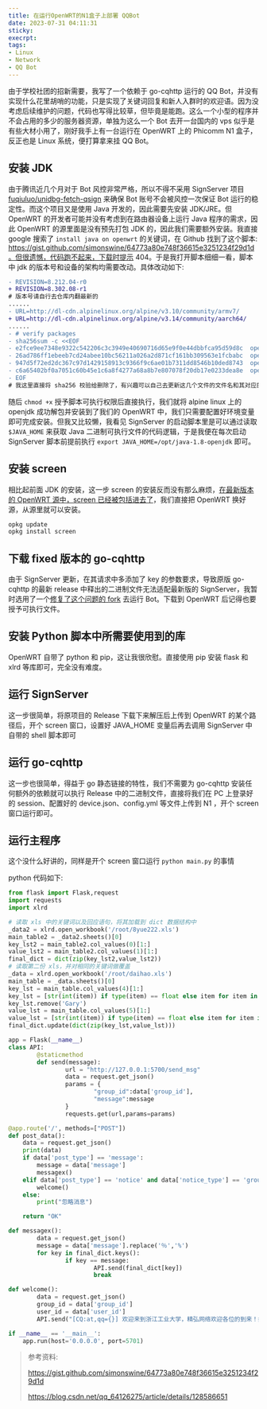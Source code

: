 ```yaml
---
title: 在运行OpenWRT的N1盒子上部署 QQBot
date: 2023-07-31 04:11:31
sticky:
execrpt:
tags:
- Linux
- Network
- QQ Bot
---
```


由于学校社团的招新需要，我写了一个依赖于 go-cqhttp 运行的 QQ Bot，并没有实现什么花里胡哨的功能，只是实现了关键词回复和新人入群时的欢迎语。因为没考虑后续维护的问题，代码也写得比较草，但毕竟是能跑。这么一个小型的程序并不会占用的多少的服务器资源，单独为这么一个 Bot 去开一台国内的 vps 似乎是有些大材小用了，刚好我手上有一台运行在 OpenWRT 上的 Phicomm N1 盒子，反正也是 Linux 系统，便打算拿来挂 QQ Bot。

## 安装 JDK

由于腾讯近几个月对于 Bot 风控非常严格，所以不得不采用 SignServer 项目 [fuqiuluo/unidbg-fetch-qsign](https://github.com/fuqiuluo/unidbg-fetch-qsign) 来确保 Bot 账号不会被风控一次保证 Bot 运行的稳定性。而这个项目又是使用 Java 开发的，因此需要先安装 JDK/JRE。但 OpenWRT 的开发者可能并没有考虑到在路由器设备上运行 Java 程序的需求，因此 OpenWRT 的源里面是没有预先打包 JDK 的，因此我们需要额外安装。我直接 google 搜索了 `install java on openwrt` 的关键词，在 Github 找到了这个脚本: https://gist.github.com/simonswine/64773a80e748f36615e3251234f29d1d。但很遗憾，代码跑不起来，下载时提示 404。于是我打开脚本细细一看，脚本中 jdk 的版本号和设备的架构均需要改动。具体改动如下:

```diff
- REVISION=8.212.04-r0
+ REVISION=8.302.08-r1
# 版本号请自行去仓库内翻最新的
......
- URL=http://dl-cdn.alpinelinux.org/alpine/v3.10/community/armv7/
+ URL=http://dl-cdn.alpinelinux.org/alpine/v3.14/community/aarch64/
......
- # verify packages
- sha256sum -c <<EOF
- e2fce9ee7348e9322c542206c3c3949e40690716d65e9f0e44dbbfca95d59d8c  openjdk8-8.212.04-r0.apk
- 26ad786ff1ebeeb7cd24abee10bc56211a026a2d871cf161bb309563e1fcbabc  openjdk8-jre-8.212.04-r0.apk
- 947d5f72ed2dc367c97d1429158913c9366f9c6ae01b7311dd8546b10ded8743  openjdk8-jre-base-- 8.212.04-r0.apk
- c6a65402bf0a7051c60b45e1c6a8f4277a68a8b7e807078f20db17e0233dea8e  openjdk8-jre-lib-8.212.04-r0.apk
- EOF
# 我这里直接将 sha256 校验给删除了，有兴趣可以自己去更新这几个文件的文件名和其对应的哈希值
```

随后 `chmod +x` 授予脚本可执行权限后直接执行，我们就将 alpine linux 上的 openjdk 成功解包并安装到了我们的 OpenWRT 中，我们只需要配置好环境变量即可完成安装。但我又比较懒，我看见 SignServer 的启动脚本里是可以通过读取 `$JAVA_HOME` 来获取 Java 二进制可执行文件的代码逻辑，于是我便在每次启动 SignServer 脚本前提前执行 `export JAVA_HOME=/opt/java-1.8-openjdk` 即可。

## 安装 screen

相比起前面 JDK 的安装，这一步 screen 的安装反而没有那么麻烦，[在最新版本的 OpenWRT 源中，screen 已经被包括进去了](https://openwrt.org/packages/pkgdata/screen)，我们直接把 OpenWRT 换好源，从源里就可以安装。

```bash
opkg update
opkg install screen
```

## 下载 fixed 版本的 go-cqhttp

由于 SignServer 更新，在其请求中多添加了 key 的参数要求，导致原版 go-cqhttp 的最新 release 中释出的二进制文件无法适配最新版的 SignServer，我暂时选用了一个[修复了这个问题的 fork](https://openwrt.org/packages/pkgdata/screen) 去运行 Bot。下载到 OpenWRT 后记得也要授予可执行文件。

## 安装 Python 脚本中所需要使用到的库

OpenWRT 自带了 python 和 pip，这让我很欣慰。直接使用 pip 安装 flask 和 xlrd 等库即可，完全没有难度。

## 运行 SignServer

这一步很简单，将原项目的 Release 下载下来解压后上传到 OpenWRT 的某个路径后，开个 screen 窗口，设置好 JAVA_HOME 变量后再去调用 SignServer 中自带的 shell 脚本即可

## 运行 go-cqhttp

这一步也很简单，得益于 go 静态链接的特性，我们不需要为 go-cqhttp 安装任何额外的依赖就可以执行 Release 中的二进制文件，直接将我们在 PC 上登录好的 session、配置好的 device.json、config.yml 等文件上传到 N1 ，开个 screen 窗口运行即可。

## 运行主程序

这个没什么好讲的，同样是开个 screen 窗口运行 `python main.py` 的事情

python 代码如下:

```python
from flask import Flask,request
import requests
import xlrd

# 读取 xls 中的关键词以及回应语句，将其加载到 dict 数据结构中
_data2 = xlrd.open_workbook('/root/8yue222.xls')
main_table2 = _data2.sheets()[0]
key_lst2 = main_table2.col_values(0)[1:]
value_lst2 = main_table2.col_values(1)[1:]
final_dict = dict(zip(key_lst2,value_lst2))
# 读取第二份 xls，并对相同的关键词做覆盖
_data = xlrd.open_workbook('/root/daihao.xls')
main_table = _data.sheets()[0]
key_lst = main_table.col_values(4)[1:]
key_lst = [str(int(item)) if type(item) == float else item for item in key_lst if item != '']
key_lst.remove('Gary')
value_lst = main_table.col_values(5)[1:]
value_lst = [str(int(item)) if type(item) == float else item for item in value_lst if item != '']
final_dict.update(dict(zip(key_lst,value_lst)))

app = Flask(__name__)
class API:
        @staticmethod
        def send(message):
                url = "http://127.0.0.1:5700/send_msg"
                data = request.get_json()
                params = {
                        "group_id":data['group_id'],
                        "message":message
                }
                requests.get(url,params=params)

@app.route('/', methods=["POST"])
def post_data():
    data = request.get_json()
    print(data)
    if data['post_type'] == 'message':
        message = data['message']
        messagex()
    elif data['post_type'] == 'notice' and data['notice_type'] == 'group_increase':
        welcome()
    else:
        print("忽略消息")

    return "OK"

def messagex():
        data = request.get_json()
        message = data['message'].replace('％','%')
        for key in final_dict.keys():
                if key == message:
                        API.send(final_dict[key])
                        break

def welcome():
        data = request.get_json()
        group_id = data['group_id']
        user_id = data['user_id']
        API.send("[CQ:at,qq={}] 欢迎来到浙江工业大学，精弘网络欢迎各位的到来！如果想进一步了解我们，请戳精弘首页：www.jh.zjut.edu.cn\n输入 菜单 获取精小弘机器人的菜单 哦！\n请及时修改群名片\n格式如下：姓名+专业/大类".format(user_id))

if __name__ == '__main__':
    app.run(host='0.0.0.0', port=5701)
```

>  参考资料: 
>
> https://gist.github.com/simonswine/64773a80e748f36615e3251234f29d1d
>
> https://blog.csdn.net/qq_64126275/article/details/128586651
